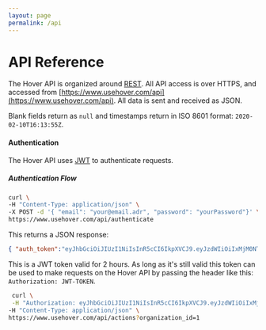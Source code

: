 ```yaml
---
layout: page
permalink: /api
---
```


# API Reference

The Hover API is organized around [REST](http://en.wikipedia.org/wiki/Representational_State_Transfer). All API access is over HTTPS, and accessed from [https://www.usehover.com/api](https://www.usehover.com/api). All data is sent and received as JSON.

Blank fields return as `null` and timestamps return in ISO 8601 format: `2020-02-10T16:13:55Z`.

#### Authentication
The Hover API uses [JWT](https://jwt.io/) to authenticate requests.

##### Authentication Flow

```bash
curl \
-H "Content-Type: application/json" \
-X POST -d '{ "email": "your@email.adr", "password": "yourPassword"}' \
https://www.usehover.com/api/authenticate
```

This returns a JSON response:
```json
{ "auth_token":"eyJhbGciOiJIUzI1NiIsInR5cCI6IkpXVCJ9.eyJzdWIiOiIxMjM0NTY3ODkwIiwibmFtZSI6IkpvaG4gRG9lIiwiaWF0IjoxNTE2MjM5MDIyfQ.SflKxwRJSMeKKF2QT4fwpMeJf36POk6yJV_adQssw5c" }
```

This is a JWT token valid for 2 hours. As long as it's still valid this token can be used to make requests on the Hover API by passing the header like this: `Authorization: JWT-TOKEN`.

```bash
 curl \
 -H "Authorization: eyJhbGciOiJIUzI1NiIsInR5cCI6IkpXVCJ9.eyJzdWIiOiIxMjM0NTY3ODkwIiwibmFtZSI6IkpvaG4gRG9lIiwiaWF0IjoxNTE2MjM5MDIyfQ.SflKxwRJSMeKKF2QT4fwpMeJf36POk6yJV_adQssw5c" \
-H "Content-Type: application/json" \
https://www.usehover.com/api/actions?organization_id=1
```
